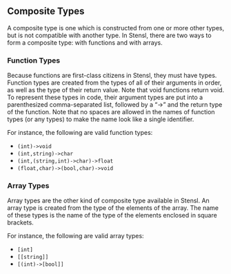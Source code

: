 ## Composite Types

A composite type is one which is constructed from one or more other types, but is not compatible with another type. In Stensl, there are two ways to form a composite type: with functions and with arrays.


### Function Types

Because functions are first-class citizens in Stensl, they must have types. Function types are created from the types of all of their arguments in order, as well as the type of their return value. Note that void functions return void. To represent these types in code, their argument types are put into a parenthesized comma-separated list, followed by a “->” and the return type of the function. Note that no spaces are allowed in the names of function types (or any types) to make the name look like a single identifier. 

For instance, the following are valid function types:



* `(int)->void`
* `(int,string)->char`
* `(int,(string,int)->char)->float`
* `(float,char)->(bool,char)->void`

### Array Types

Array types are the other kind of composite type available in Stensl. An array type is created from the type of the elements of the array. The name of these types is the name of the type of the elements enclosed in square brackets.

For instance, the following are valid array types:



* `[int]`
* `[[string]]`
* `[(int)->[bool]]`

